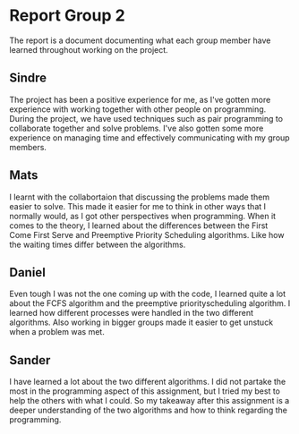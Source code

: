 # Report Group 2

The report is a document documenting what each group member have learned throughout working on the
project.

## Sindre

The project has been a positive experience for me, as I've gotten more experience
with working together with other people on programming. During the project, we have used
techniques such as pair programming to collaborate together and solve problems. I've also
gotten some more experience on managing time and effectively communicating with my group
members.

## Mats

I learnt with the collabortaion that discussing the problems made them easier to solve. This made
it easier for me to think in other ways that I normally would, as I got other perspectives when
programming. When it comes to the theory, I learned about the differences between the First Come
First Serve and Preemptive Priority Scheduling algorithms. Like how the waiting times differ
between the algorithms.

## Daniel

Even tough I was not the one coming up with the code, I learned quite a lot about the 
FCFS algorithm and the preemptive priorityscheduling algorithm. I learned how different 
processes were handled in the two different algorithms. Also working in bigger groups made 
it easier to get unstuck when a problem was met.

## Sander

I have learned a lot about the two different algorithms. I did not partake the most
in the programming aspect of this assignment, but I tried my best to help the others
with what I could. So my takeaway after this assignment is a deeper understanding of the two
algorithms and how to think regarding the programming.
